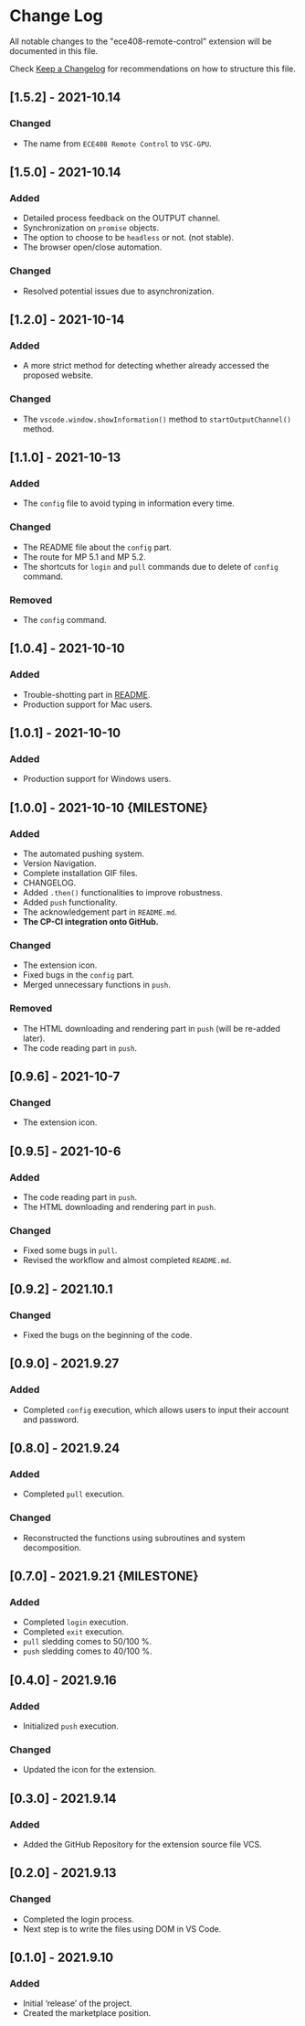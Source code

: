 # Change Log

All notable changes to the "ece408-remote-control" extension will be documented in this file.

Check [Keep a Changelog](http://keepachangelog.com/) for recommendations on how to structure this file.



## [1.5.2] - 2021-10.14

### Changed

-   The name from `ECE408 Remote Control` to `VSC-GPU`.



## [1.5.0] - 2021-10.14

### Added

-   Detailed process feedback on the OUTPUT channel.
-   Synchronization on `promise` objects.
-   The option to choose to be `headless` or not. (not stable).
-   The browser open/close automation.

### Changed

-   Resolved potential issues due to asynchronization.



## [1.2.0] - 2021-10-14

### Added

-   A more strict method for detecting whether already accessed the proposed website.

### Changed

-   The `vscode.window.showInformation()` method to `startOutputChannel()` method.



## [1.1.0] - 2021-10-13

### Added

-   The `config` file to avoid typing in information every time.

### Changed

-   The README file about the `config` part.
-   The route for MP 5.1 and MP 5.2.
-   The shortcuts for `login` and `pull` commands due to delete of `config` command.

### Removed

-   The `config` command.



## [1.0.4] - 2021-10-10

### Added

-   Trouble-shotting part in [README](./README.md).
-   Production support for Mac users.



## [1.0.1] - 2021-10-10

### Added

-   Production support for Windows users.



## [1.0.0] - 2021-10-10 {MILESTONE}

### Added

-   The automated pushing system.
-   Version Navigation.
-   Complete installation GIF files.
-   CHANGELOG.
-   Added `.then()` functionalities to improve robustness.
-   Added `push` functionality.
-   The acknowledgement part in `README.md`.
-   **The CP-CI integration onto GitHub.**

###  Changed

-   The extension icon.
-   Fixed bugs in the `config` part.
-   Merged unnecessary functions in `push`.

### Removed

-   The HTML downloading and  rendering part in `push` (will be re-added later).
-   The code reading part in `push`.



## [0.9.6] - 2021-10-7

### Changed

-   The extension icon.



## [0.9.5] - 2021-10-6

### Added

-   The code reading part in `push`.
-   The HTML downloading and rendering part in `push`.

### Changed

-   Fixed some bugs in `pull`.
-   Revised the workflow and almost completed `README.md`.



## [0.9.2] - 2021.10.1

### Changed

-   Fixed the bugs on the beginning of the code.



## [0.9.0] - 2021.9.27

### Added

-   Completed `config` execution, which allows users to input their account and password.



## [0.8.0] - 2021.9.24

### Added

-   Completed `pull` execution.

### Changed

-   Reconstructed the functions using subroutines and system decomposition.



## [0.7.0] - 2021.9.21 {MILESTONE}

### Added

-   Completed `login` execution.
-   Completed `exit` execution.
-   `pull` sledding comes to 50/100 %.
-   `push` sledding comes to 40/100 %.



## [0.4.0] - 2021.9.16

### Added

-   Initialized `push` execution.

### Changed

-   Updated the icon for the extension.



## [0.3.0] - 2021.9.14

### Added

-   Added the GitHub Repository for the extension source file VCS.



## [0.2.0] - 2021.9.13

### Changed

-   Completed the login process.
-   Next step is to write the files using DOM in VS Code.



## [0.1.0] - 2021.9.10

### Added

-   Initial ‘release’ of the project.
-   Created the marketplace position.

